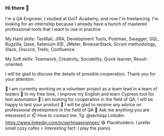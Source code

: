 ### Hi there 👋

I'm a QA Engineer, I studied at GoIT Academy, and now I'm freelancing. I'm looking for an internship because I already have a bunch of mastered professional tools that I want to use in practice

My Hard skills: 
TestRail, JIRA, Development Tools, Postman, Swagger, SQL, Bugzilla, Qase, Selenium IDE, JMeter, BrowserStack, Scrum methodology, Slack, Discord, Trello, Confluence.

My Soft skills:
Teamwork, Creativity, Sociability, Quick learner, Result-oriented.

I will be glad to discuss the details of possible cooperation. Thank you for your attention.

🔭 I am currently working on a volunteer project as a team lead in a team of testers
🌱 In my free time, I improve my English and learn Cypress tool for test automation 
👯 I am looking for cooperation in the field of QA, I will be happy to test your product
🤔 I will be glad to receive any advice on professional development in the field of QA
💬 Ask me anything you are interested in
📫 How to contact me: 
        Tg: @serhiiqa
        Linkidin: https://www.linkedin.com/in/serhiiqaengineer/
😄 Placeholders: I prefer small cozy cafes
⚡ Interesting fact: I play the piano)
